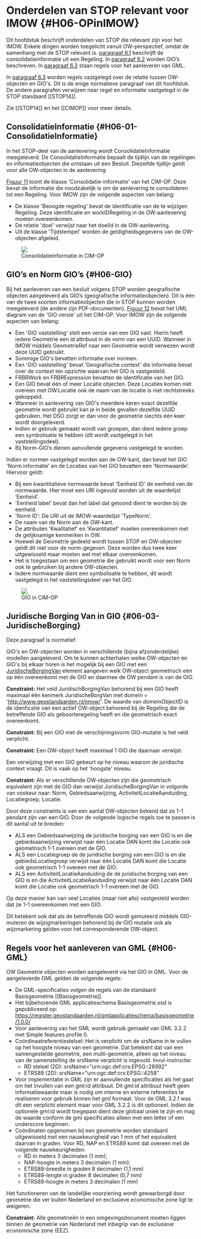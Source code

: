 # Onderdelen van STOP relevant voor IMOW {#H06-OPinIMOW}

Dit hoofdstuk beschrijft onderdelen van STOP die relevant zijn voor het IMOW. Enkele
dingen worden toegelicht vanuit OW-perspectief, omdat de samenhang met de
STOP relevant is. [paragraaf 6.1](#H06-01-ConsolidatieInformatie)
beschrijft de consolidatieinformatie uit een
Regeling. In [paragraaf 6.2](#H06-02-GIO) worden GIO’s beschreven. 
In [paragraaf 6.3](#H06-04-GML) staan regels voor het aanleveren van GML.

In [paragraaf 6.3](#06-03-JuridischeBorging) worden regels vastgelegd over
de relatie tussen OW-objecten en GIO's. Dit is de enige normatieve paragraaf
van dit hoofdstuk. De andere paragrafen verwijzen naar regel en informatie
vastgelegd in de STOP standaard [[STOP14]].

Zie [[STOP14]] en het [[CIMOP]] voor meer details.

## ConsolidatieInformatie {#H06-01-ConsolidatieInformatie}

In het STOP-deel van de aanlevering wordt ConsolidatieInformatie meegeleverd.
De ConsolidatieInformatie bepaalt de tijdlijn van de regelingen en
informatieobjecten die ontstaan uit een Besluit. Diezelfde tijdlijn geldt voor
alle OW-objecten in de aanlevering

[Figuur 11](#fig-cim-op-consolidatie) toont de klasse 'Consolidatie-informatie' van het CIM-OP. Deze
bevat de informatie die noodzakelijk is om de aanlevering te consolideren tot
een Regeling. Voor IMOW zijn de volgende aspecten van belang:

- De klasse 'Beoogde regeling' bevat de identificatie van de te wijzigen Regeling.
  Deze identificatie en workIDRegeling in de OW-aanlevering moeten overeenkomen.
- De relatie 'doel' verwijst naar het doelId in de OW-aanlevering.
- Uit de  klasse 'Tijdstempel' worden de geldigheidsgegevens van de OW-objecten afgeleid.

<figure id="fig-cim-op-consolidatie">
    <img src='media/cim-op-consolidatie.png' />
    <figcaption>Consolidatieinformatie in CIM-OP</figcaption>
</figure>

## GIO’s en Norm GIO’s {#H06-GIO}

Bij het aanleveren van een besluit volgens STOP worden
geografische objecten aangeleverd als GIO’s (geografische informatieobjecten).
Dit is één van de twee soorten informatieobjecten die in STOP kunnen worden
meegeleverd (de andere zijn PDF-documenten). [Figuur 12](#cim-op-gio) bevat het UML diagram 
van de 'GIO versie' uit het CIM-OP. Voor IMOW zijn de volgende aspecten van belang:

- Een 'GIO vaststelling' stelt een versie van een GIO vast. Hierin heeft iedere
Geometrie een id attribuut in de vorm van een UUID. Wanneer in IMOW middels
GeometrieRef naar een Geometrie wordt verwezen wordt deze UUID gebruikt.
- Sommige GIO's bevatten informatie over normen.
- Een 'GIO vaststelling' bevat 'Geografische context' die informatie bevat over
  de context ten opzichte waarvan het GIO is vastgesteld.
- FRBRWork en FRBRExpression bevatten de identificatie van het GIO.
- Een GIO bevat één of meer Locatie objecten. Deze Locaties komen niet overeen
  met OW:Locatie ook de naam van de locatie is niet rechtstreeks gekoppeld.
- Wanneer in aanlevering van GIO's meerdere keren exact dezelfde geometrie wordt gebruikt
  kan je in beide gevallen dezelfde UUID gebruiken. Het DSO zorgt er dan voor de
  geometrie slechts één keer wordt doorgeleverd.
- Indien er gebruik gemaakt wordt van groepen, dan dient iedere groep
 een symbolisatie te hebben (dit wordt vastgelegd in het vaststellingsdeel).
- Bij Norm-GIO’s dienen aanvullende gegevens vastgelegd te worden.

Indien er normen vastgelegd worden aan de OW-kant, dan bevat het
GIO 'Norm informatie' en de Locaties van het GIO bevatten
een 'Normwaarde'. Hiervoor geldt:

- Bij een kwantitatieve normwaarde bevat 'Eenheid ID' de eenheid van de normwaarde.
  Hier moet een URI ingevuld worden uit de waardelijst ‘Eenheid’.
- 'Eenheid label' bevat dan het label dat getoond dient te worden bij de eenheid.
- 'Norm ID': De URI uit de IMOW-waardelijst 'TypeNorm'.
- De naam van de Norm aan de OW-kant.
- De attributen 'Kwalitatief' en 'Kwantitatief' moeten overeenkomen met de
  gelijknamige kenmerken in OW.
- Hoewel de Geometrie gedeeld wordt tussen STOP en OW-objecten geldt dit
  niet voor de norm-gegeven. Deze worden dus twee keer uitgewisseld maar
  moeten wel met elkaar overeenkomen.
- Het is toegestaan om een geometrie die gebruikt wordt voor een Norm ook te 
  gebruiken bij andere OW-objecten.
- Iedere normwaarde dient een symbolisatie te hebben, dit wordt vastgelegd
  in het vaststellingsdeel van het GIO.

<figure id="fig-cim-op-gio">
    <img src='media/cim-op-gio.png'></img>
    <figcaption>GIO in CIM-OP</figcaption>
</figure>

## Juridische Borging Van in GIO {#06-03-JuridischeBorging}

Deze paragraaf is normatief.

GIO's en OW-objecten worden in verschillende (bijna afzonderdelijke) modellen
aangeleverd. Om  te kunnen achterhalen welke OW-objecten en
GIO's bij elkaar horen is het mogelijk bij een GIO met een [JuridischeBorgingVan](https://koop.gitlab.io/stop/standaard/1.4.0-ic/gio-juridische-borging.html)
element aangeven welk OW-object geometrisch eén op één overeenkomt met de GIO en daarmee de OW pendant is van de GIO.


**Constraint:** Het veld JuridischBorgingVan behorend bij een GIO heeft maximaal
één kenmerk JuridischeBorgVan met domein = 'http://www.geostandaarden.nl/imow/'.
De waarde van domeinObjectID is de idenficatie van een actief OW-object behorend
bij de Regeling die de betreffende GIO als geboorteregeling heeft en die geometrisch
exact overeenkomt. 

**Constraint:** Bij een GIO met de verschijningsvorm GIO-mutatie is het veld verplicht.

**Constraint:** Een OW-object heeft maximaal 1 GIO die daarnaar verwijst.

Een verwijzing met een GIO gebeurt op he niveau waarom de juridische context
vraagt. Dit is vaak op het 'hoogste' niveau.

**Constraint:** Als er verschillende OW-objecten zijn die geometrisch equivalent
zijn met de GIO dan verwijst JuridischeBorgingVan in volgorde van vookeur
naar: Norm, Gebiedsaanwijzing, ActiviteitLocatieAanduiding, Locatiegroep, Locatie.

Door deze constraints is van een aantal OW-objecten bekend dat ze 1-1 pendant zijn van een GIO. Door de volgende logische regels toe te passen is dit aantal uit te breiden:

- ALS een Gebiedsaanwijzing de juridische borging van een GIO is en die gebiedsaanwijzing verwijst naar één Locatie DAN komt die Locatie ook geometrisch 1-1 overeen met de GIO.
- ALS een Locatiegroep de de juridische borging van een GIO is en die gebiedsLocatiegroep verwijst naar één Locatie DAN komt die Locatie ook geometrisch 1-1 overeen met de GIO.
- ALS een ActiviteitLocatieAanduiding de de juridische borging van een GIO is en die ActiviteitLocatieAanduiding verwijst naar één Locatie DAN komt die Locatie ook geometrisch 1-1 overeen met de GIO.

Op deze manier kan van veel Locaties (maar niet alle) vastgesteld worden dat ze 1-1 overeenkomen met een GIO. 

Dit betekent ook dat als de betreffende GIO wordt gemuteerd middels GIO-muteren de wijzigmarkeringen behorend bij de GIO mutatie ook als wijzmarkering gelden voor het corresponderende OW-object.

## Regels voor het aanleveren van GML {#H06-GML}

OW Geometrie objecten worden aangeleverd via het GIO in GML. Voor de
aangeleverde GML gelden de volgende regels:

- De GML-specificaties volgen de regels van de standaard Basisgeometrie [[Basisgeometrie]].
- Het bijbehorende GML applicatieschema Basisgeometrie.xsd is gepubliceerd op:
<https://register.geostandaarden.nl/gmlapplicatieschema/basisgeometrie/1.0.0/>
- Voor aanlevering van het GML wordt gebruik gemaakt van GML 3.2.2 met
Simple features profile 0.
- Coördinaatreferentiestelsel: Het is verplicht om de srsName in te vullen
op het hoogste niveau van een geometrie. Dat betekent dat van een samengestelde
geometrie, een multi-geometrie, alleen op het niveau van de samenstelling de
srsName verplicht is ingevuld. Invul-instructie:
    - RD stelsel (2D): srsName="urn:ogc:def:crs:EPSG::28992"
    - ETRS89 (2D): srsName="urn:ogc:def:crs:EPSG::4258"
- Voor implementatie in GML zijn er aanvullende specificaties als
het gaat om het invullen van een gml:id attribuut. Dit gml:id attribuut heeft
geen informatiewaarde maar is nodig om interne en externe referenties te
realiseren voor gebruik binnen het gml formaat. Voor de GML 3.2.1 was dit een
verplicht element maar voor GML 3.2.2 is dit optioneel. Indien de optionele gml:id
wordt toegepast dient deze globaal uniek te zijn en
mag de waarde conform de gml specificaties alleen met een letter of een
underscore beginnen.
- Coördinaten opgenomen bij een geometrie
worden standaard uitgewisseld met een nauwkeurigheid van 1 mm of het
equivalent daarvan in graden. Voor RD, NAP en ETRS89 komt dat overeen met de
volgende nauwkeurigheden:
    - RD in meters 3 decimalen (1 mm);
    - NAP-hoogte in meters 3 decimalen (1 mm);
    - ETRS89-breedte in graden 8 decimalen (1,1 mm)
    - ETRS89-lengte in graden 8 decimalen (0,7 mm)
    - ETRS89-hoogte in meters 3 decimalen (1 mm)

Het functioneren van de landelijke voorziening wordt gewaarborgd door geometrie
die ver buiten Nederland en exclusieve economische zone ligt te weigeren.

**Constraint:** Alle geometrieën in een omgevingsdocument moeten liggen binnen
de geometrie van Nederland met inbegrip van de exclusieve economische zone (EEZ).

